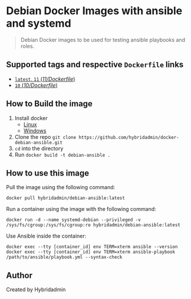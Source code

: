 # Debian Docker Images with ansible and systemd

> Debian Docker images to be used for testing ansible playbooks and roles.

## Supported tags and respective `Dockerfile` links

- [`latest`, `11` (*11/Dockerfile*)](https://github.com/hybridadmin/docker-debian-ansible/tree/main/11/Dockerfile)
- [`10` (*10/Dockerfile*)](https://github.com/hybridadmin/docker-debian-ansible/tree/main/10/Dockerfile)

## How to Build the image

1. Install docker
   * [Linux](https://docs.docker.com/engine/install/)
   * [Windows](https://docs.docker.com/docker-for-windows/install/)
2. Clone the repo `git clone https://github.com/hybridadmin/docker-debian-ansible.git`
3. `cd` into the directory
4. Run `docker build -t debian-ansible .`

## How to use this image

Pull the image using the following command:
```console
docker pull hybridadmin/debian-ansible:latest
```

Run a container using the image with the following command:
```console
docker run -d --name systemd-debian --privileged -v /sys/fs/cgroup:/sys/fs/cgroup:ro hybridadmin/debian-ansible:latest
```

Use Ansible inside the container:
```console
docker exec --tty [container_id] env TERM=xterm ansible --version
docker exec --tty [container_id] env TERM=xterm ansible-playbook /path/to/ansible/playbook.yml --syntax-check
```

## Author

Created by Hybridadmin
